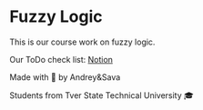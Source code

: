 # Fuzzy Logic

This is our course work on fuzzy logic.

Our ToDo check list: [Notion](https://www.notion.so/8140a9a319654d91962e98cf1c59503a?v=709525170af64862aa97010a8dfd9a34)

Made with 💛 by Andrey&Sava

Students from Tver State Technical University 🎓

